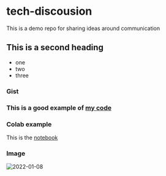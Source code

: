 # tech-discousion
This is a demo repo for sharing ideas around communication


## This is a second heading

* one
* two
* three

### Gist

### This is a good example of [my code](https://gist.github.com/azkar7307/328257f4bcb4bd459a4f4a4748d0c643)

### Colab example

This is the [notebook](https://gist.github.com/azkar7307/328257f4bcb4bd459a4f4a4748d0c643)

### Image

![2022-01-08](https://user-images.githubusercontent.com/93499234/148645858-63b217b4-a0e6-4d3c-bd51-41d9ad9f3b52.png)
